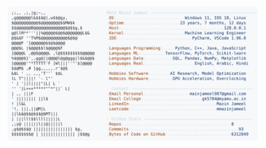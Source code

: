 <picture>
  <source srcset="https://raw.githubusercontent.com/mmazinjameel/mmazinjameel/main/dark_mode.svg?v=1750155121" media="(prefers-color-scheme: dark)">
  <img src="https://raw.githubusercontent.com/mmazinjameel/mmazinjameel/main/light_mode.svg?v=1750155121">
</picture>

